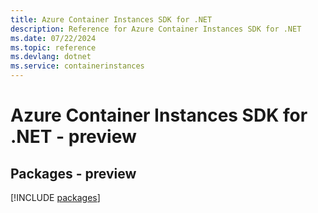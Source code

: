 ```yaml
---
title: Azure Container Instances SDK for .NET
description: Reference for Azure Container Instances SDK for .NET
ms.date: 07/22/2024
ms.topic: reference
ms.devlang: dotnet
ms.service: containerinstances
---
```

# Azure Container Instances SDK for .NET - preview
## Packages - preview
[!INCLUDE [packages](container-instances-index.md)]